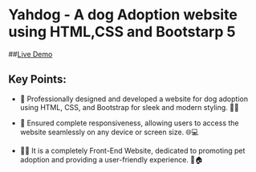# Yahdog - A dog Adoption website using HTML,CSS and Bootstarp 5

##[Live Demo](https://yahdog.vercel.app/)

## Key Points: 
- 🐶 Professionally designed and developed a website for dog adoption using HTML, CSS, and Bootstrap for sleek and modern styling. 🎨📱

- 🐾 Ensured complete responsiveness, allowing users to access the website seamlessly on any device or screen size. 🌐💻

- 🐕‍🦺 It is a completely Front-End Website, dedicated to promoting pet adoption and providing a user-friendly experience. 🐾🏠

